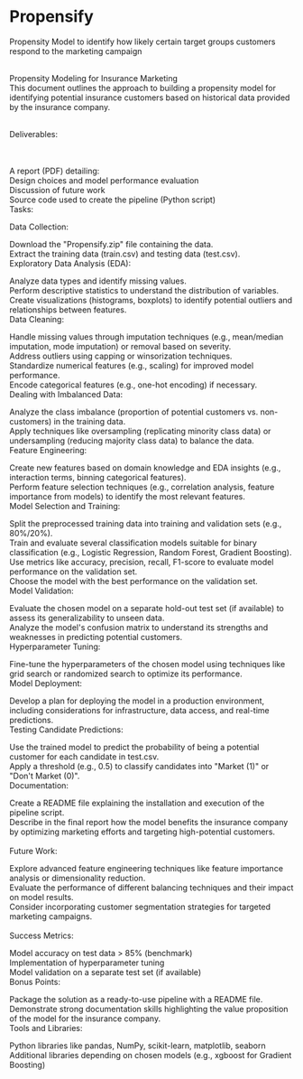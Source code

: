 # Propensify
Propensity Model to identify how likely certain target groups customers respond to the marketing campaign


<br>Propensity Modeling for Insurance Marketing<br>
This document outlines the approach to building a propensity model for identifying potential insurance customers based on historical data provided by the insurance company.<br>

<br>Deliverables:<br><br>

<br>A report (PDF) detailing:<br>
Design choices and model performance evaluation<br>
Discussion of future work<br>
Source code used to create the pipeline (Python script)<br>
Tasks:<br>

Data Collection:<br>

Download the "Propensify.zip" file containing the data.<br>
Extract the training data (train.csv) and testing data (test.csv).<br>
Exploratory Data Analysis (EDA):<br>

Analyze data types and identify missing values.<br>
Perform descriptive statistics to understand the distribution of variables.<br>
Create visualizations (histograms, boxplots) to identify potential outliers and relationships between features.<br>
Data Cleaning:<br>

Handle missing values through imputation techniques (e.g., mean/median imputation, mode imputation) or removal based on severity.<br>
Address outliers using capping or winsorization techniques.<br>
Standardize numerical features (e.g., scaling) for improved model performance.<br>
Encode categorical features (e.g., one-hot encoding) if necessary.<br>
Dealing with Imbalanced Data:<br>

Analyze the class imbalance (proportion of potential customers vs. non-customers) in the training data.<br>
Apply techniques like oversampling (replicating minority class data) or undersampling (reducing majority class data) to balance the data.<br>
Feature Engineering:<br>

Create new features based on domain knowledge and EDA insights (e.g., interaction terms, binning categorical features).<br>
Perform feature selection techniques (e.g., correlation analysis, feature importance from models) to identify the most relevant features.<br>
Model Selection and Training:<br>

Split the preprocessed training data into training and validation sets (e.g., 80%/20%).<br>
Train and evaluate several classification models suitable for binary classification (e.g., Logistic Regression, Random Forest, Gradient Boosting).<br>
Use metrics like accuracy, precision, recall, F1-score to evaluate model performance on the validation set.<br>
Choose the model with the best performance on the validation set.<br>
Model Validation:<br>

Evaluate the chosen model on a separate hold-out test set (if available) to assess its generalizability to unseen data.<br>
Analyze the model's confusion matrix to understand its strengths and weaknesses in predicting potential customers.<br>
Hyperparameter Tuning:<br>

Fine-tune the hyperparameters of the chosen model using techniques like grid search or randomized search to optimize its performance.<br>
Model Deployment:<br>

Develop a plan for deploying the model in a production environment, including considerations for infrastructure, data access, and real-time predictions.<br>
Testing Candidate Predictions:<br>

Use the trained model to predict the probability of being a potential customer for each candidate in test.csv.<br>
Apply a threshold (e.g., 0.5) to classify candidates into "Market (1)" or "Don't Market (0)".<br>
Documentation:<br>

Create a README file explaining the installation and execution of the pipeline script.<br>
Describe in the final report how the model benefits the insurance company by optimizing marketing efforts and targeting high-potential customers.<br>
<br>Future Work:<br>

Explore advanced feature engineering techniques like feature importance analysis or dimensionality reduction.<br>
Evaluate the performance of different balancing techniques and their impact on model results.<br>
Consider incorporating customer segmentation strategies for targeted marketing campaigns.<br>
<br>Success Metrics:<br>

Model accuracy on test data > 85% (benchmark)<br>
Implementation of hyperparameter tuning<br>
Model validation on a separate test set (if available)<br>
Bonus Points:<br>

Package the solution as a ready-to-use pipeline with a README file.<br>
Demonstrate strong documentation skills highlighting the value proposition of the model for the insurance company.<br>
Tools and Libraries:<br>

Python libraries like pandas, NumPy, scikit-learn, matplotlib, seaborn<br>
Additional libraries depending on chosen models (e.g., xgboost for Gradient Boosting)<br>
